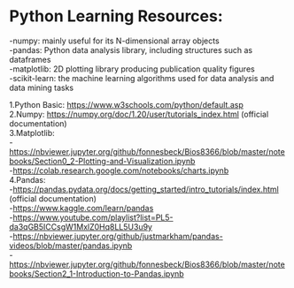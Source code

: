# Python Learning Resources: 

-numpy: mainly useful for its N-dimensional array objects <br /> 
-pandas: Python data analysis library, including structures such as dataframes <br /> 
-matplotlib: 2D plotting library producing publication quality figures <br /> 
-scikit-learn: the machine learning algorithms used for data analysis and data mining tasks <br /> 


1.Python Basic: https://www.w3schools.com/python/default.asp <br /> 
2.Numpy: https://numpy.org/doc/1.20/user/tutorials_index.html (official documentation) <br /> 
3.Matplotlib: <br /> 
  -https://nbviewer.jupyter.org/github/fonnesbeck/Bios8366/blob/master/notebooks/Section0_2-Plotting-and-Visualization.ipynb <br /> 
  -https://colab.research.google.com/notebooks/charts.ipynb <br /> 
4.Pandas: <br /> 
  -https://pandas.pydata.org/docs/getting_started/intro_tutorials/index.html (official documentation)<br /> 
  -https://www.kaggle.com/learn/pandas <br /> 
  -https://www.youtube.com/playlist?list=PL5-da3qGB5ICCsgW1MxlZ0Hq8LL5U3u9y <br /> 
  -https://nbviewer.jupyter.org/github/justmarkham/pandas-videos/blob/master/pandas.ipynb <br /> 
  -https://nbviewer.jupyter.org/github/fonnesbeck/Bios8366/blob/master/notebooks/Section2_1-Introduction-to-Pandas.ipynb <br /> 
